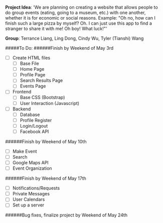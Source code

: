 **Project Idea**: 'We are planning on creating a website that allows people to do group events (eating, going to a museum, etc.) with one another, whether it is for economic or social reasons.
Example: "Oh no, how can I finish such a large pizza by myself? Oh. I can just use this app to find a stranger to share it with me! Oh boy! What luck!"'

**Group**: Terrance Liang, Ling Dong, Cindy Wu, Tyler (Tianshi) Wang

#####To Do:
######Finish by Weekend of May 3rd
- [ ] Create HTML files
  -  [ ] Base File
  -  [ ] Home Page
  -  [ ] Profile Page
  -  [ ] Search Results Page
  -  [ ] Events Page
- [ ] Frontend
  -  [ ] Base CSS (Bootstrap)
  -  [ ] User Interaction (Javascript)
- [ ] Backend
  -  [ ] Database  
  -  [ ] Profile Register
  -  [ ] Login/Logout
  -  [ ] Facebook API

######Finish by Weekend of May 10th

  -  [ ] Make Event
  -  [ ] Search
  -  [ ] Google Maps API
  -  [ ] Event Organization

######Finish by Weekend of May 17th

  -  [ ] Notifications/Requests
  -  [ ] Private Messages
  -  [ ] User Calendars
-  [ ] Set up a server

######Bug fixes, finalize project by Weekend of May 24th
